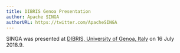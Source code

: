 ```yaml
---
title: DIBRIS Genoa Presentation
author: Apache SINGA
authorURL: https://twitter.com/ApacheSINGA
---
```


<!--- Licensed to the Apache Software Foundation (ASF) under one or more contributor license agreements.  See the NOTICE file distributed with this work for additional information regarding copyright ownership.  The ASF licenses this file to you under the Apache License, Version 2.0 (the "License"); you may not use this file except in compliance with the License.  You may obtain a copy of the License at http://www.apache.org/licenses/LICENSE-2.0 Unless required by applicable law or agreed to in writing, software distributed under the License is distributed on an "AS IS" BASIS, WITHOUT WARRANTIES OR CONDITIONS OF ANY KIND, either express or implied.  See the License for the specific language governing permissions and limitations under the License.  -->

SINGA was presented at
[DIBRIS, University of Genoa, Italy](https://www.dibris.unige.it/) on 16 July
2018.9.
